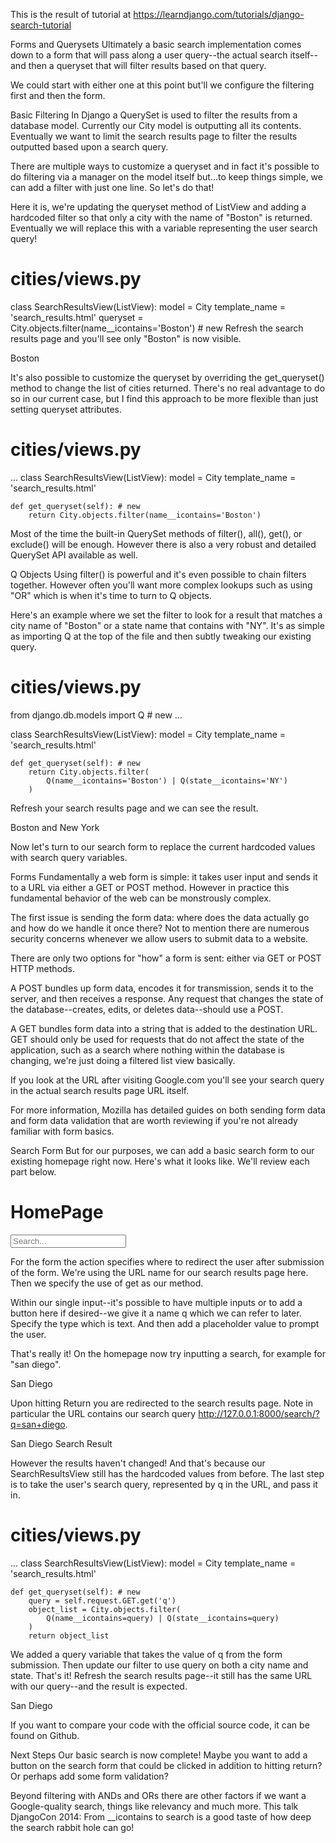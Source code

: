 This is the result of tutorial at https://learndjango.com/tutorials/django-search-tutorial

Forms and Querysets
Ultimately a basic search implementation comes down to a form that will pass along a user query--the actual search itself--and then a queryset that will filter results based on that query.

We could start with either one at this point but'll we configure the filtering first and then the form.

Basic Filtering
In Django a QuerySet is used to filter the results from a database model. Currently our City model is outputting all its contents. Eventually we want to limit the search results page to filter the results outputted based upon a search query.

There are multiple ways to customize a queryset and in fact it's possible to do filtering via a manager on the model itself but...to keep things simple, we can add a filter with just one line. So let's do that!

Here it is, we're updating the queryset method of ListView and adding a hardcoded filter so that only a city with the name of "Boston" is returned. Eventually we will replace this with a variable representing the user search query!

# cities/views.py
class SearchResultsView(ListView):
    model = City
    template_name = 'search_results.html'
    queryset = City.objects.filter(name__icontains='Boston') # new
Refresh the search results page and you'll see only "Boston" is now visible.

Boston

It's also possible to customize the queryset by overriding the get_queryset() method to change the list of cities returned. There's no real advantage to do so in our current case, but I find this approach to be more flexible than just setting queryset attributes.

# cities/views.py
...
class SearchResultsView(ListView):
    model = City
    template_name = 'search_results.html'

    def get_queryset(self): # new
        return City.objects.filter(name__icontains='Boston')
Most of the time the built-in QuerySet methods of filter(), all(), get(), or exclude() will be enough. However there is also a very robust and detailed QuerySet API available as well.

Q Objects
Using filter() is powerful and it's even possible to chain filters together. However often you'll want more complex lookups such as using "OR" which is when it's time to turn to Q objects.

Here's an example where we set the filter to look for a result that matches a city name of "Boston" or a state name that contains with "NY". It's as simple as importing Q at the top of the file and then subtly tweaking our existing query.

# cities/views.py
from django.db.models import Q # new
...

class SearchResultsView(ListView):
    model = City
    template_name = 'search_results.html'

    def get_queryset(self): # new
        return City.objects.filter(
            Q(name__icontains='Boston') | Q(state__icontains='NY')
        )
Refresh your search results page and we can see the result.

Boston and New York

Now let's turn to our search form to replace the current hardcoded values with search query variables.

Forms
Fundamentally a web form is simple: it takes user input and sends it to a URL via either a GET or POST method. However in practice this fundamental behavior of the web can be monstrously complex.

The first issue is sending the form data: where does the data actually go and how do we handle it once there? Not to mention there are numerous security concerns whenever we allow users to submit data to a website.

There are only two options for "how" a form is sent: either via GET or POST HTTP methods.

A POST bundles up form data, encodes it for transmission, sends it to the server, and then receives a response. Any request that changes the state of the database--creates, edits, or deletes data--should use a POST.

A GET bundles form data into a string that is added to the destination URL. GET should only be used for requests that do not affect the state of the application, such as a search where nothing within the database is changing, we're just doing a filtered list view basically.

If you look at the URL after visiting Google.com you'll see your search query in the actual search results page URL itself.

For more information, Mozilla has detailed guides on both sending form data and form data validation that are worth reviewing if you're not already familiar with form basics.

Search Form
But for our purposes, we can add a basic search form to our existing homepage right now. Here's what it looks like. We'll review each part below.

<!-- templates/home.html -->
<h1>HomePage</h1>

<form action="{% url 'search_results' %}" method="get">
  <input name="q" type="text" placeholder="Search...">
</form>
For the form the action specifies where to redirect the user after submission of the form. We're using the URL name for our search results page here. Then we specify the use of get as our method.

Within our single input--it's possible to have multiple inputs or to add a button here if desired--we give it a name q which we can refer to later. Specify the type which is text. And then add a placeholder value to prompt the user.

That's really it! On the homepage now try inputting a search, for example for "san diego".

San Diego

Upon hitting Return you are redirected to the search results page. Note in particular the URL contains our search query http://127.0.0.1:8000/search/?q=san+diego.

San Diego Search Result

However the results haven't changed! And that's because our SearchResultsView still has the hardcoded values from before. The last step is to take the user's search query, represented by q in the URL, and pass it in.

# cities/views.py
...
class SearchResultsView(ListView):
    model = City
    template_name = 'search_results.html'

    def get_queryset(self): # new
        query = self.request.GET.get('q')
        object_list = City.objects.filter(
            Q(name__icontains=query) | Q(state__icontains=query)
        )
        return object_list
We added a query variable that takes the value of q from the form submission. Then update our filter to use query on both a city name and state. That's it! Refresh the search results page--it still has the same URL with our query--and the result is expected.

San Diego

If you want to compare your code with the official source code, it can be found on Github.

Next Steps
Our basic search is now complete! Maybe you want to add a button on the search form that could be clicked in addition to hitting return? Or perhaps add some form validation?

Beyond filtering with ANDs and ORs there are other factors if we want a Google-quality search, things like relevancy and much more. This talk DjangoCon 2014: From __icontains to search is a good taste of how deep the search rabbit hole can go!